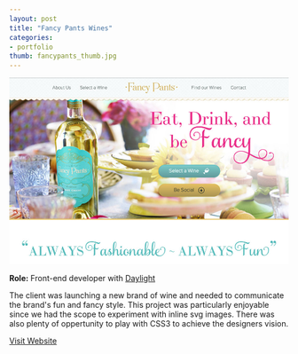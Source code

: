 ```yaml
---
layout: post
title: "Fancy Pants Wines"
categories:
- portfolio
thumb: fancypants_thumb.jpg
---
```


<img src="/assets/images/portfolio/fancypants_main.jpg" alt="Fancy Pants Wines">

**Role:** Front-end developer with [Daylight](http://thedaylightstudio.com)

The client was launching a new brand of wine and needed to communicate the brand's fun and fancy style. This project was particularly enjoyable since we had the scope to experiment with inline svg images. There was also plenty of oppertunity to play with CSS3 to achieve the designers vision.

[Visit Website](http://www.fancypantswines.com)
